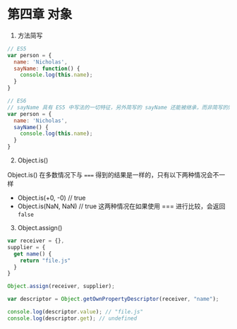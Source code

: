 # 第四章 对象

1. 方法简写
``` js
// ES5
var person = {
  name: 'Nicholas',
  sayName: function() {
    console.log(this.name);
  }
}

// ES6
// sayName 具有 ES5 中写法的一切特征，另外简写的 sayName 还能被继承，而非简写的则不能
var person = {
  name: 'Nicholas',
  sayName() {
    console.log(this.name);
  }
}
```

2. Object.is()

Object.is() 在多数情况下与 `===` 得到的结果是一样的，只有以下两种情况会不一样
* Object.is(+0, -0) // true
* Object.is(NaN, NaN) // true
这两种情况在如果使用 === 进行比较，会返回 `false`

3. Object.assign()
``` js
var receiver = {},
supplier = {
  get name() {
    return "file.js"
  }
}

Object.assign(receiver, supplier);

var descriptor = Object.getOwnPropertyDescriptor(receiver, "name");

console.log(descriptor.value); // "file.js"
console.log(descriptor.get); // undefined

```